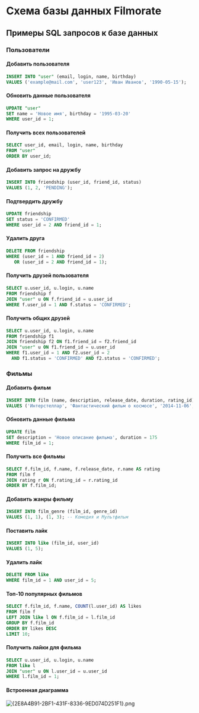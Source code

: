 # Схема базы данных Filmorate

## Примеры SQL запросов к базе данных

### Пользователи
#### Добавить пользователя
```sql
INSERT INTO "user" (email, login, name, birthday)
VALUES ('example@mail.com', 'user123', 'Иван Иванов', '1990-05-15');
```

#### Обновить данные пользователя
```sql
UPDATE "user"
SET name = 'Новое имя', birthday = '1995-03-20'
WHERE user_id = 1;
```

#### Получить всех пользователей
```sql
SELECT user_id, email, login, name, birthday 
FROM "user"
ORDER BY user_id;
```

#### Добавить запрос на дружбу
```sql
INSERT INTO friendship (user_id, friend_id, status)
VALUES (1, 2, 'PENDING');
```

#### Подтвердить дружбу
```sql
UPDATE friendship
SET status = 'CONFIRMED'
WHERE user_id = 2 AND friend_id = 1;
```

#### Удалить друга
```sql
DELETE FROM friendship
WHERE (user_id = 1 AND friend_id = 2)
   OR (user_id = 2 AND friend_id = 1);
```

#### Получить друзей пользователя
```sql
SELECT u.user_id, u.login, u.name
FROM friendship f
JOIN "user" u ON f.friend_id = u.user_id
WHERE f.user_id = 1 AND f.status = 'CONFIRMED';
```

#### Получить общих друзей
```sql
SELECT u.user_id, u.login, u.name
FROM friendship f1
JOIN friendship f2 ON f1.friend_id = f2.friend_id
JOIN "user" u ON f1.friend_id = u.user_id
WHERE f1.user_id = 1 AND f2.user_id = 2
  AND f1.status = 'CONFIRMED' AND f2.status = 'CONFIRMED';
```

### Фильмы
#### Добавить фильм
```sql
INSERT INTO film (name, description, release_date, duration, rating_id)
VALUES ('Интерстеллар', 'Фантастический фильм о космосе', '2014-11-06', 169, 3);
```

#### Обновить данные фильма
```sql
UPDATE film
SET description = 'Новое описание фильма', duration = 175
WHERE film_id = 1;
```

#### Получить все фильмы
```sql
SELECT f.film_id, f.name, f.release_date, r.name AS rating
FROM film f
JOIN rating r ON f.rating_id = r.rating_id
ORDER BY f.film_id;
```

#### Добавить жанры фильму
```sql
INSERT INTO film_genre (film_id, genre_id)
VALUES (1, 1), (1, 3); -- Комедия и Мультфильм
```

#### Поставить лайк
```sql
INSERT INTO like (film_id, user_id)
VALUES (1, 5);
```

#### Удалить лайк
```sql
DELETE FROM like
WHERE film_id = 1 AND user_id = 5;
```

#### Топ-10 популярных фильмов
```sql
SELECT f.film_id, f.name, COUNT(l.user_id) AS likes
FROM film f
LEFT JOIN like l ON f.film_id = l.film_id
GROUP BY f.film_id
ORDER BY likes DESC
LIMIT 10;
```

#### Получить лайки для фильма
```sql
SELECT u.user_id, u.login, u.name
FROM like l
JOIN "user" u ON l.user_id = u.user_id
WHERE l.film_id = 1;
```

#### Встроенная диаграмма
![{2E8A4B91-2BF1-431F-8336-9ED074D251F1}.png](../../Desktop/%7B2E8A4B91-2BF1-431F-8336-9ED074D251F1%7D.png)